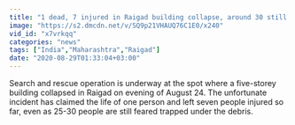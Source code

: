 ```yaml
---
title: "1 dead, 7 injured in Raigad building collapse, around 30 still feared trapped"
image: "https://s2.dmcdn.net/v/SQ9p21VHAUQ76C1E0/x240"
vid_id: "x7vrkqq"
categories: "news"
tags: ["India","Maharashtra","Raigad"]
date: "2020-08-29T01:33:04+03:00"
---
```

Search and rescue operation is underway at the spot where a five-storey building collapsed in Raigad on evening of August 24. The unfortunate incident has claimed the life of one person and left seven people injured so far, even as 25-30 people are still feared trapped under the debris.
